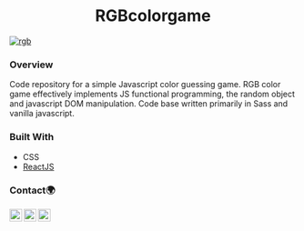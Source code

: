 
<h1 align="center">RGBcolorgame</h1>


[![rgb](https://user-images.githubusercontent.com/62676042/130665586-330a7485-e6fc-48b2-aad3-90ef69bce77e.png)](https://iyanushow.github.io/RGBcolorgame/)

### Overview
Code repository for a simple Javascript color guessing game. RGB color game effectively implements JS functional programming, the  random object and javascript DOM manipulation. Code base written primarily in Sass and vanilla javascript.

### Built With

<!-- This section should list any major frameworks that you built your project using. Here are a few examples.-->

- CSS
- [ReactJS](https://reactjs.org/)



### Contact🌍
[<img align="left" alt="iyanu-show | Twitter" width="22px" src="https://cdn.jsdelivr.net/npm/simple-icons@v5/icons/twitter.svg" />][twitter]
[<img align="left" alt="iyanu-show | LinkedIn" width="22px"  src="https://cdn.jsdelivr.net/npm/simple-icons@v5/icons/linkedin.svg" />][linkedin]
[<img align="left" alt="iyanu-show" width="22px" src="https://cdn.jsdelivr.net/npm/simple-icons@v5/icons/react.svg" />][website]


<br/>

[website]: https://iyanushowportfolio.netlify.app/
[twitter]: https://twitter.com/the_iyanu
[linkedin]: https://www.linkedin.com/in/iyanuoluwa-sowande-0522/
